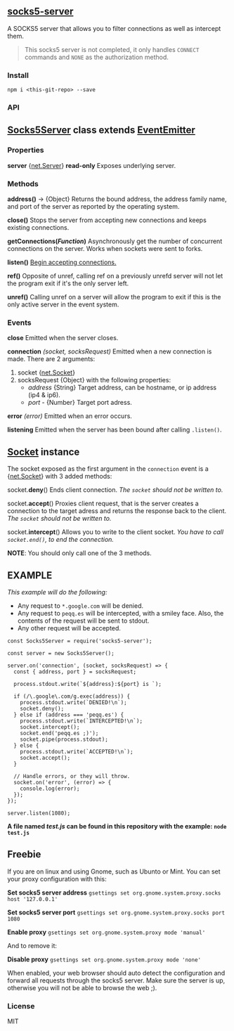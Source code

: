 ## [socks5-server]()

A SOCKS5 server that allows you to filter connections as well as intercept them.

> This socks5 server is not completed, it only handles `CONNECT` commands and `NONE` as the authorization method.

### Install

```
npm i <this-git-repo> --save
```

### API

## [Socks5Server](/) class extends [EventEmitter](https://nodejs.org/docs/latest/api/events.html#events_class_eventemitter)

### Properties

**server** {[net.Server](https://nodejs.org/docs/latest/api/net.html#net_class_net_server)} **read-only**
Exposes underlying server.

### Methods

**address()** -> {Object}
Returns the bound address, the address family name, and port of the server as reported by the operating system.

**close()**
Stops the server from accepting new connections and keeps existing connections.

**getConnections(*Function*)**
Asynchronously get the number of concurrent connections on the server. Works when sockets were sent to forks.

**listen()**
[Begin accepting connections.](https://nodejs.org/docs/latest/api/net.html#net_server_listen_port_hostname_backlog_callback)

**ref()**
Opposite of unref, calling ref on a previously unrefd server will not let the program exit if it's the only server left.

**unref()**
Calling unref on a server will allow the program to exit if this is the only active server in the event system.

### Events

**close**
Emitted when the server closes.

**connection** *(socket, socksRequest)*
Emitted when a new connection is made.
There are 2 arguments:

1. socket {[net.Socket](https://nodejs.org/docs/latest/api/net.html#net_class_net_socket)}
2. socksRequest {Object} with the following properties:
	- *address* {String} Target address, can be hostname, or ip address (ip4 & ip6).
	- *port* - {Number} Target port adress.

**error** *(error)*
Emitted when an error occurs.

**listening**
Emitted when the server has been bound after calling `.listen()`.

## [Socket](/) instance

The socket exposed as the first argument in the `connection` event is a {[net.Socket](https://nodejs.org/docs/latest/api/net.html#net_class_net_socket)} with 3 added methods:

socket.**deny**()
Ends client connection. 
*The `socket` should not be written to.*

socket.**accept**()
Proxies client request, that is the server creates a connection to the target adress and returns the response back to the client.
*The `socket` should not be written to.*

socket.**intercept**()
Allows you to write to the client socket.
*You have to call `socket.end()`, to end the connection.*

**NOTE**: You should only call one of the 3 methods.

## EXAMPLE

*This example will do the following:*

- Any request to `*.google.com` will be denied.
- Any request to `peqq.es` will be intercepted, with a smiley face.
  Also, the contents of the request will be sent to stdout.
- Any other request will be accepted.

```
const Socks5Server = require('socks5-server');

const server = new Socks5Server();

server.on('connection', (socket, socksRequest) => {
  const { address, port } = socksRequest;

  process.stdout.write(`${address}:${port} is `);

  if (/\.google\.com/g.exec(address)) {
  	process.stdout.write(`DENIED!\n`);
  	socket.deny();
  } else if (address === 'peqq.es') {
  	process.stdout.write(`INTERCEPTED!\n`);
  	socket.intercept();
  	socket.end('peqq.es ;)');
  	socket.pipe(process.stdout);
  } else {
  	process.stdout.write(`ACCEPTED!\n`);
  	socket.accept();
  }

  // Handle errors, or they will throw.
  socket.on('error', (error) => {
  	console.log(error);
  });
});

server.listen(1080);
```

**A file named *test.js* can be found in this repository with the example: `node test.js`**

## Freebie

If you are on linux and using Gnome, such as Ubunto or Mint.
You can set your proxy configuration with this:

**Set socks5 server address**
`gsettings set org.gnome.system.proxy.socks host '127.0.0.1'`

**Set socks5 server port**
`gsettings set org.gnome.system.proxy.socks port 1080`

**Enable proxy**
`gsettings set org.gnome.system.proxy mode 'manual'`

And to remove it:

**Disable proxy**
`gsettings set org.gnome.system.proxy mode 'none'`

When enabled, your web browser should auto detect the configuration and forward all requests through the socks5 server. Make sure the server is up, otherwise you will not be able to browse the web ;).

### License

MIT